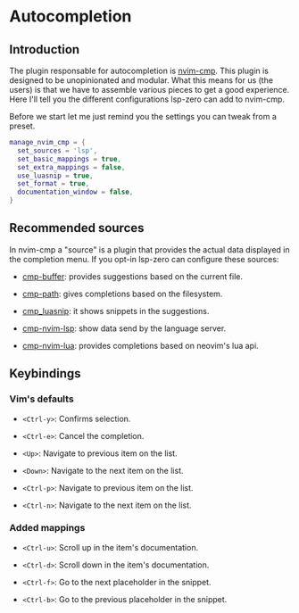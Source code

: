 # Autocompletion

## Introduction

The plugin responsable for autocompletion is [nvim-cmp](https://github.com/hrsh7th/nvim-cmp). This plugin is designed to be unopinionated and modular. What this means for us (the users) is that we have to assemble various pieces to get a good experience. Here I'll tell you the different configurations lsp-zero can add to nvim-cmp.

Before we start let me just remind you the settings you can tweak from a preset.

```lua
manage_nvim_cmp = {
  set_sources = 'lsp',
  set_basic_mappings = true,
  set_extra_mappings = false,
  use_luasnip = true,
  set_format = true,
  documentation_window = false,
}
```

## Recommended sources

In nvim-cmp a "source" is a plugin that provides the actual data displayed in the completion menu. If you opt-in lsp-zero can configure these sources:

* [cmp-buffer](https://github.com/hrsh7th/cmp-buffer): provides suggestions based on the current file.

* [cmp-path](https://github.com/hrsh7th/cmp-path): gives completions based on the filesystem.

* [cmp_luasnip](https://github.com/saadparwaiz1/cmp_luasnip): it shows snippets in the suggestions.

* [cmp-nvim-lsp](https://github.com/hrsh7th/cmp-nvim-lsp): show data send by the language server.

* [cmp-nvim-lua](https://github.com/hrsh7th/cmp-nvim-lua): provides completions based on neovim's lua api.

## Keybindings

### Vim's defaults

* `<Ctrl-y>`: Confirms selection.

* `<Ctrl-e>`: Cancel the completion.

* `<Up>`: Navigate to previous item on the list.

* `<Down>`: Navigate to the next item on the list.

* `<Ctrl-p>`: Navigate to previous item on the list.

* `<Ctrl-n>`: Navigate to the next item on the list.

### Added mappings

* `<Ctrl-u>`: Scroll up in the item's documentation.

* `<Ctrl-d>`: Scroll down in the item's documentation.

* `<Ctrl-f>`: Go to the next placeholder in the snippet.

* `<Ctrl-b>`: Go to the previous placeholder in the snippet.


